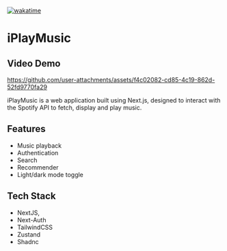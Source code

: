 [![wakatime](https://wakatime.com/badge/user/99e12e8d-a87d-491b-a128-a76400ba2a73/project/b2f8d4b0-b721-4689-b371-045f6c60cb9d.svg)](https://wakatime.com/badge/user/99e12e8d-a87d-491b-a128-a76400ba2a73/project/b2f8d4b0-b721-4689-b371-045f6c60cb9d)

# iPlayMusic

## Video Demo
https://github.com/user-attachments/assets/f4c02082-cd85-4c19-862d-52fd9770fa29

iPlayMusic is a web application built using Next.js, designed to interact with the Spotify API to fetch, display and play music.

## Features

- Music playback
- Authentication
- Search
- Recommender
- Light/dark mode toggle

## Tech Stack

- NextJS,
- Next-Auth
- TailwindCSS
- Zustand
- Shadnc
